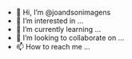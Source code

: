 - 👋 Hi, I’m @joandsonimagens
- 👀 I’m interested in ...
- 🌱 I’m currently learning ...
- 💞️ I’m looking to collaborate on ...
- 📫 How to reach me ...

<!---
joandsonimagens/joandsonimagens is a ✨ special ✨ repository because its `README.md` (this file) appears on your GitHub profile.
You can click the Preview link to take a look at your changes.
--->

